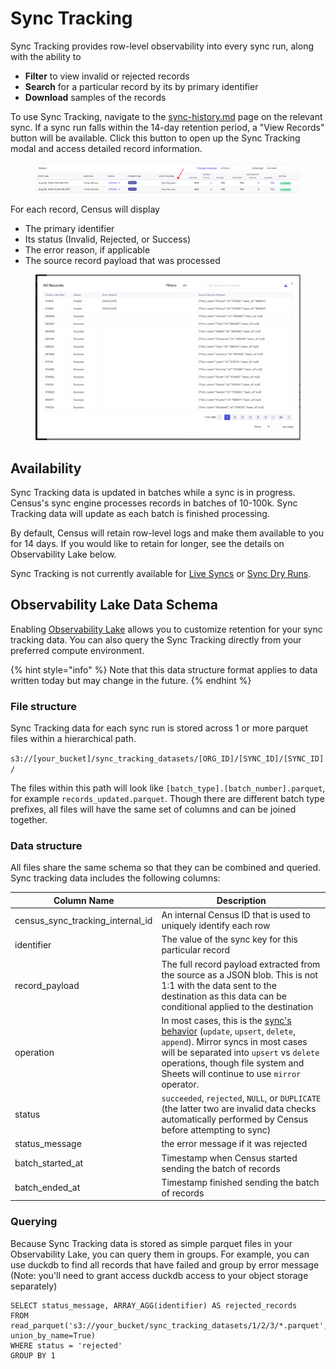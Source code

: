 # Sync Tracking

Sync Tracking provides row-level observability into every sync run, along with the ability to

* **Filter** to view invalid or rejected records
* **Search** for a particular record by its by primary identifier
* **Download** samples of the records

To use Sync Tracking, navigate to the [sync-history.md](sync-history.md "mention") page on the relevant sync. If a sync run falls within the 14-day retention period, a "View Records" button will be available. Click this button to open up the Sync Tracking modal and access detailed record information.

<figure><img src="../../.gitbook/assets/image (2) (1) (1) (1).png" alt=""><figcaption></figcaption></figure>

For each record, Census will display

* The primary identifier
* Its status (Invalid, Rejected, or Success)
* The error reason, if applicable
* The source record payload that was processed

<figure><img src="../../.gitbook/assets/image (1) (1) (1) (1).png" alt=""><figcaption></figcaption></figure>

## Availability

Sync Tracking data is updated in batches while a sync is in progress. Census's sync engine processes records in batches of 10-100k. Sync Tracking data will update as each batch is finished processing.

By default, Census will retain row-level logs and make them available to you for 14 days. If you would like to retain for longer, see the details on Observability Lake below.

Sync Tracking is not currently available for [Live Syncs](broken-reference) or [Sync Dry Runs](sync-dry-runs.md).

## Observability Lake Data Schema

Enabling [Observability Lake](observability-lake.md) allows you to customize retention for your sync tracking data. You can also query the Sync Tracking directly from your preferred compute environment.

{% hint style="info" %}
Note that this data structure format applies to data written today but may change in the future.
{% endhint %}

### File structure

Sync Tracking data for each sync run is stored across 1 or more parquet files within a hierarchical path.

`s3://[your_bucket]/sync_tracking_datasets/[ORG_ID]/[SYNC_ID]/[SYNC_ID]/`

The files within this path will look like `[batch_type].[batch_number].parquet`, for example `records_updated.parquet`. Though there are different batch type prefixes, all files will have the same set of columns and can be joined together.

### Data structure

All files share the same schema so that they can be combined and queried. Sync tracking data includes the following columns:

| Column Name                          | Description                                                                                                                                                                                                                                                       |
| ------------------------------------ | ----------------------------------------------------------------------------------------------------------------------------------------------------------------------------------------------------------------------------------------------------------------- |
| census\_sync\_tracking\_internal\_id | An internal Census ID that is used to uniquely identify each row                                                                                                                                                                                                  |
| identifier                           | The value of the sync key for this particular record                                                                                                                                                                                                              |
| record\_payload                      | The full record payload extracted from the source as a JSON blob. This is not 1:1 with the data sent to the destination as this data can be conditional applied to the destination                                                                                |
| operation                            | In most cases, this is the [sync's behavior](broken-reference) (`update`, `upsert`, `delete`, `append`). Mirror syncs in most cases will be separated into `upsert` vs `delete` operations, though file system and Sheets will continue to use `mirror` operator. |
| status                               | `succeeded`, `rejected`, `NULL`, or `DUPLICATE` (the latter two are invalid data checks automatically performed by Census before attempting to sync)                                                                                                              |
| status\_message                      | the error message if it was rejected                                                                                                                                                                                                                              |
| batch\_started\_at                   | Timestamp when Census started sending the batch of records                                                                                                                                                                                                        |
| batch\_ended\_at                     | Timestamp finished sending the batch of records                                                                                                                                                                                                                   |

### Querying

Because Sync Tracking data is stored as simple parquet files in your Observability Lake, you can query them in groups. For example, you can use duckdb to find all records that have failed and group by error message (Note: you'll need to grant access duckdb access to your object storage separately)

```
SELECT status_message, ARRAY_AGG(identifier) AS rejected_records
FROM read_parquet('s3://your_bucket/sync_tracking_datasets/1/2/3/*.parquet', union_by_name=True)
WHERE status = 'rejected'
GROUP BY 1
```
